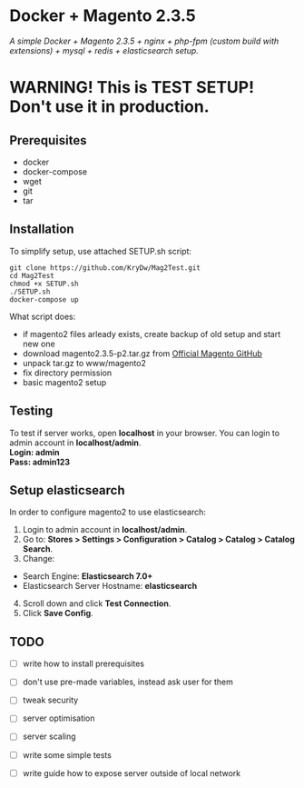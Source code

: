 # Docker + Magento 2.3.5
<i>A simple Docker + Magento 2.3.5 + nginx + php-fpm (custom build with extensions) + mysql + redis + elasticsearch setup.</i>

# <b>WARNING! This is TEST SETUP! Don't use it in production.</b>

## Prerequisites
- docker
- docker-compose
- wget
- git
- tar

## Installation
To simplify setup, use attached SETUP.sh script:
```
git clone https://github.com/KryDw/Mag2Test.git
cd Mag2Test
chmod +x SETUP.sh
./SETUP.sh
docker-compose up
```

What script does:
- if magento2 files arleady exists, create backup of old setup and start new one
- download magento2.3.5-p2.tar.gz from [Official Magento GitHub](https://github.com/magento/magento2/archive/refs/tags/2.3.5-p2.tar.gz)
- unpack tar.gz to www/magento2
- fix directory permission
- basic magento2 setup

## Testing
To test if server works, open <b>localhost</b> in your browser.
You can login to admin account in <b>localhost/admin</b>.  
<b>Login: admin</b>  
<b>Pass: admin123</b>

## Setup elasticsearch
In order to configure magento2 to use elasticsearch:
1. Login to admin account in <b>localhost/admin</b>.
2. Go to: <b>Stores > Settings > Configuration > Catalog > Catalog > Catalog Search</b>.
3. Change: 
- Search Engine: <b>Elasticsearch 7.0+</b>
- Elasticsearch Server Hostname: <b>elasticsearch</b>
4. Scroll down and click <b>Test Connection</b>.
5. Click <b>Save Config</b>.

## TODO
- [ ] write how to install prerequisites
- [ ] don't use pre-made variables, instead ask user for them
- [ ] tweak security
- [ ] server optimisation
- [ ] server scaling
- [ ] write some simple tests
- [ ] write guide how to expose server outside of local network

